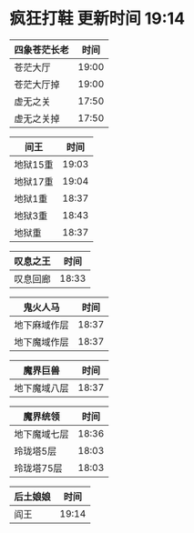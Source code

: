 # 疯狂打鞋 更新时间 19:14

| 四象苍茫长老   | 时间    |
|--------|-------|
| 苍茫大厅 | 19:00 |
| 苍茫大厅掉 | 19:00 |
| 虚无之关 | 17:50 |
| 虚无之关掉 | 17:50 |

| 间王   | 时间    |
|--------|-------|
| 地狱15重 | 19:03 |
| 地狱17重 | 19:04 |
| 地狱1重 | 18:37 |
| 地狱3重 | 18:43 |
| 地狱重 | 18:37 |

| 叹息之王   | 时间    |
|--------|-------|
| 叹息回廊 | 18:33 |

| 鬼火人马   | 时间    |
|--------|-------|
| 地下麻域作层 | 18:37 |
| 地下魔域作层 | 18:37 |

| 魔界巨兽   | 时间    |
|--------|-------|
| 地下魔域八层 | 18:37 |

| 魔界统领   | 时间    |
|--------|-------|
| 地下魔域七层 | 18:36 |
| 玲珑塔5层 | 18:03 |
| 玲珑塔75层 | 18:03 |

| 后土娘娘   | 时间    |
|--------|-------|
| 阎王 | 19:14 |